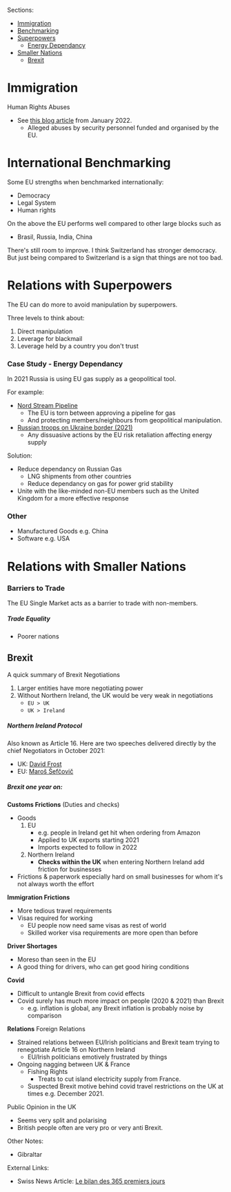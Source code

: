 Sections:
* [Immigration](#immigration)
* [Benchmarking](#international-benchmarking)
* [Superpowers](#relations-with-superpowers)
    * [Energy Dependancy](#case-study---energy-dependancy)
* [Smaller Nations](#relations-with-smaller-nations)
    * [Brexit](#brexit)

# Immigration
Human Rights Abuses
* See [this blog article](/blog/2022/2022-01-01%20-%20Migrant%20Abuse%20in%20Europe.md) from January 2022.
    * Alleged abuses by security personnel funded and organised by the EU.

# International Benchmarking
Some EU strengths when benchmarked internationally:
* Democracy
* Legal System
* Human rights

On the above the EU performs well compared to other large blocks such as
* Brasil, Russia, India, China

There's still room to improve. I think Switzerland has stronger democracy. But just being compared to Switzerland is a sign that things are not too bad. 

# Relations with Superpowers
The EU can do more to avoid manipulation by superpowers.

Three levels to think about:
1. Direct manipulation
2. Leverage for blackmail
3. Leverage held by a country you don't trust

### Case Study - Energy Dependancy
In 2021 Russia is using EU gas supply as a geopolitical tool.

For example:
* [Nord Stream Pipeline](https://en.wikipedia.org/wiki/Nord_Stream#Political_aspects)
    * The EU is torn between approving a pipeline for gas
    * And protecting members/neighbours from geopolitical manipulation.
* [Russian troops on Ukraine border (2021)](https://www.wsj.com/articles/energy-crisis-in-europe-intensifies-with-russian-troops-on-ukraine-border-11639581725)
    * Any dissuasive actions by the EU risk retaliation affecting energy supply

Solution:
* Reduce dependancy on Russian Gas
    * LNG shipments from other countries
    * Reduce dependancy on gas for power grid stability
* Unite with the like-minded non-EU members such as the United Kingdom for a more effective response

### Other
* Manufactured Goods e.g. China
* Software e.g. USA

# Relations with Smaller Nations

### Barriers to Trade
The EU Single Market acts as a barrier to trade with non-members.

##### Trade Equality
* Poorer nations

## Brexit
A quick summary of Brexit Negotiations
1. Larger entities have more negotiating power
2. Without Northern Ireland, the UK would be very weak in negotiations
    * `EU > UK`
    * `UK > Ireland`

##### Northern Ireland Protocol
Also known as Article 16. Here are two speeches delivered directly by the chief Negotiators in October 2021:
* UK: [David Frost](https://www.youtube.com/watch?v=_ULASuL3PGs)
* EU: [Maroš Šefčovič](https://www.youtube.com/watch?v=WJU_3SDqyLs)

##### Brexit one year on:
**Customs Frictions** (Duties and checks)
* Goods
  1. EU
     * e.g. people in Ireland get hit when ordering from Amazon
     * Applied to UK exports starting 2021
     * Imports expected to follow in 2022
  2. Northern Ireland
     * **Checks within the UK** when entering Northern Ireland add friction for businesses
* Frictions & paperwork especially hard on small businesses for whom it's not always worth the effort 

**Immigration Frictions**
* More tedious travel requirements
* Visas required for working
    * EU people now need same visas as rest of world
    * Skilled worker visa requirements are more open than before

**Driver Shortages**
  * Moreso than seen in the EU
  * A good thing for drivers, who can get good hiring conditions

**Covid**
* Difficult to untangle Brexit from covid effects
* Covid surely has much more impact on people (2020 & 2021) than Brexit
    * e.g. inflation is global, any Brexit inflation is probably noise by comparison

**Relations**
Foreign Relations
* Strained relations between EU/Irish politicians and Brexit team trying to renegotiate Article 16 on Northern Ireland
    * EU/Irish politicians emotively frustrated by things
* Ongoing nagging between UK & France
    * Fishing Rights
        * Treats to cut island electricity supply from France.
    * Suspected Brexit motive behind covid travel restrictions on the UK at times e.g. December 2021. 

Public Opinion in the UK
* Seems very split and polarising
* British people often are very pro or very anti Brexit.

Other Notes:
* Gibraltar

External Links:
* Swiss News Article: [Le bilan des 365 premiers jours](https://www.rts.ch/info/monde/12743571-le-brexit-souffle-sa-premiere-bougie-questce-que-cela-a-change.html)
